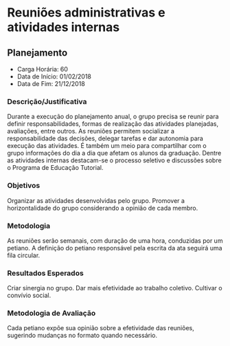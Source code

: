 Reuniões administrativas e atividades internas
==============================================

Planejamento
------------

* Carga Horária: 60
* Data de Início: 01/02/2018
* Data de Fim: 21/12/2018

### Descrição/Justificativa
Durante  a execução  do planejamento  anual, o  grupo precisa  se reunir  para
definir  responsabilidades, formas  de realização  das atividades  planejadas,
avaliações, entre outros. As  reuniões permitem socializar a responsabilidade
das decisões, delegar  tarefas e dar autonomia para  execução das atividades.
É também um meio para compartilhar com  o grupo informações do dia a dia que
afetam os  alunos da  graduação. Dentre as  atividades internas  destacam-se o
processo seletivo e discussões sobre o Programa de Educação Tutorial.

### Objetivos
Organizar as atividades desenvolvidas pelo  grupo. Promover a horizontalidade do
grupo considerando a opinião de cada membro.

### Metodologia
As  reuniões serão  semanais, com  duração de  uma hora,  conduzidas por  um
petiano. A definição do petiano responsável  pela escrita da ata seguirá uma
fila circular.

### Resultados Esperados
Criar sinergia no  grupo. Dar mais efetividade ao trabalho  coletivo. Cultivar o
convívio social.

### Metodologia de Avaliação
Cada petiano  expõe sua opinião  sobre a efetividade das  reuniões, sugerindo
mudanças no formato quando necessário.
